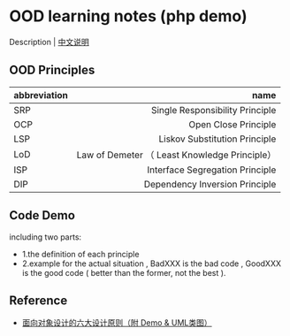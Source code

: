 OOD learning notes (php demo)
===
Description | [中文说明](./README-zh.md)

OOD Principles
---

| abbreviation      |      name      |   
|----------|------:|
| SRP | Single Responsibility Principle|
| OCP | Open Close Principle| 
| LSP | Liskov Substitution Principle| 
| LoD | Law of Demeter （ Least Knowledge Principle）| 
| ISP | Interface Segregation Principle|
| DIP | Dependency Inversion Principle| 

Code Demo
---
including two parts:
- 1.the definition of each principle 
- 2.example for the actual situation , BadXXX is the bad code , GoodXXX is the good code ( better than the former, not the best ).


Reference
---
- [面向对象设计的六大设计原则（附 Demo & UML类图）
](https://juejin.im/post/5b9526c1e51d450e69731dc2)


